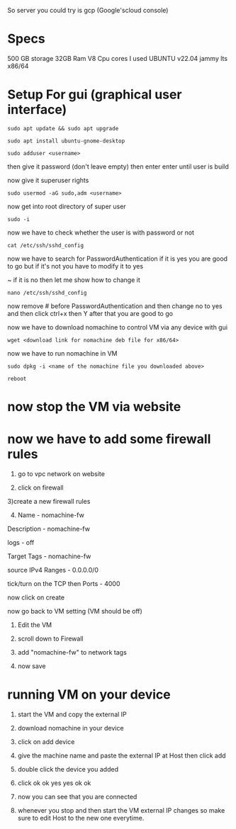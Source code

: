 So server you could try is gcp (Google'scloud console)

# Specs

500 GB storage 
32GB Ram 
V8 Cpu cores
I used UBUNTU v22.04 jammy lts x86/64

# Setup For gui (graphical user interface)
```
sudo apt update && sudo apt upgrade
```
```
sudo apt install ubuntu-gnome-desktop
```
```
sudo adduser <username>
```

   then give it password (don't leave empty)
    then enter enter until user is build 

   now give it superuser rights
```
sudo usermod -aG sudo,adm <username>
```
  now get into root directory of super user
```
sudo -i
```
  now we have to check whether the user is with password or not
```
cat /etc/ssh/sshd_config
```
 now we have to search for PasswordAuthentication if it is yes you are good to go but if it's not you have to modify it to yes

~ if it is no then let me show how to change it
```
nano /etc/ssh/sshd_config
```
 now remove # before PasswordAuthentication and then change no to yes
 and then click ctrl+x then Y after that you are good to go 

  now we have to download nomachine to control VM via any device with gui
```
wget <download link for nomachine deb file for x86/64>
```
  now we have to run nomachine in VM
```
sudo dpkg -i <name of the nomachine file you downloaded above>
```
```
reboot
```
# now stop the VM via website 

 # now we have to add some firewall rules

1) go to vpc network on website 

2) click on firewall 

3)create a new firewall rules

4) Name - nomachine-fw

Description - nomachine-fw

logs - off

Target Tags - nomachine-fw

source IPv4 Ranges - 0.0.0.0/0

tick/turn on the TCP then Ports - 4000

now click on create

now go back to VM setting (VM should be off)

1) Edit the VM

2) scroll down to Firewall 

3) add "nomachine-fw" to network tags

4) now save

# running VM on your device 

1) start the VM and copy the external IP

2) download nomachine in your device 

3) click on add device

4) give the machine name and paste the external IP at Host then click add

5) double click the device you added 

6) click ok ok yes yes ok ok

7) now you can see that you are connected 

8) whenever you stop and then start the VM external IP changes so make sure to edit Host to the new one everytime.




